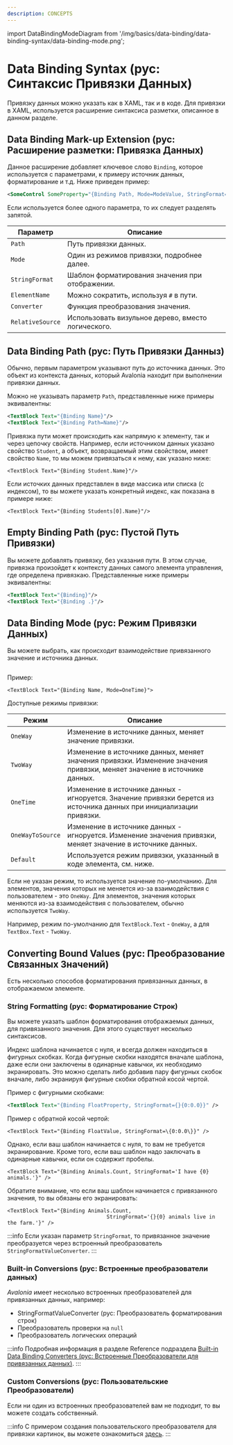 ```yaml
---
description: CONCEPTS
---
```


import DataBindingModeDiagram from '/img/basics/data-binding/data-binding-syntax/data-binding-mode.png';

# Data Binding Syntax (рус: Синтаксис Привязки Данных)

Привязку данных можно указать как в XAML, так и в коде. Для привязки в XAML, используется 
расширение синтаксиса разметки, описанное в данном разделе.

## Data Binding Mark-up Extension (рус: Расширение разметки: Привязка Данных)

Данное расширение добавляет ключевое слово `Binding`, которое используется с параметрами, к примеру источник данных, форматирование и т.д.
Ниже приведен пример:

```xml
<SomeControl SomeProperty="{Binding Path, Mode=ModeValue, StringFormat=Pattern>
```

Если используется более одного параметра, то их следует разделять запятой.


| Параметр         | Описание                                           |
|------------------|----------------------------------------------------|
| `Path`           | Путь привязки данных.                              |
| `Mode`           | Один из режимов привязки, подробнее далее.         |
| `StringFormat`   | Шаблон форматирования значения при отображении.    |
| `ElementName`    | Можно сократить, используя `#` в пути.             |
| `Converter`      | Функция преобразования значения.                   |
| `RelativeSource` | Использовать визульное дерево, вместо логического. |
 
## Data Binding Path (рус: Путь Привязки Данныз)

Обычно, первым параметром указывают путь до источника данных.
Это объект из контекста данных, который Avalonia находит при выполнении привязки данных.

Можно не указывать параметр `Path`, представленные ниже примеры эквивалентны:

```xml
<TextBlock Text="{Binding Name}"/>
<TextBlock Text="{Binding Path=Name}"/>
```

Привязка пути может происходить как напрямую к элементу, так и через цепочку свойств.
Например, если источником данных указано свойство `Student`, 
а объект, возвращаемый этим свойством, имеет свойство `Name`, то мы можем привязаться к нему, как указано ниже:

```markup
<TextBlock Text="{Binding Student.Name}"/>
```

Если источких данных представлен в виде массика или списка (с индексом), 
то вы можете указать конкретный индекс, как показана в примере ниже:

```markup
<TextBlock Text="{Binding Students[0].Name}"/>
```

## Empty Binding Path (рус: Пустой Путь Привязки)

Вы можете добавлять привязку, без указания пути. 
В этом случае, привязка произойдет к контексту данных самого элемента управления, где определена привязкаю.
Представленные ниже примеры эквивалентны:

```xml
<TextBlock Text="{Binding}"/>
<TextBlock Text="{Binding .}"/>
```

## Data Binding Mode (рус: Режим Привязки Данных)

Вы можете выбрать, как происходит взаимодействие привязанного значение и источника данных.

<img src={DataBindingModeDiagram} alt=''/>

Пример:

```markup
<TextBlock Text="{Binding Name, Mode=OneTime}">
```

Доступные режимы привязки:

| Режим            | Описание                                                                                                                 |
|------------------|--------------------------------------------------------------------------------------------------------------------------|
| `OneWay`         | Изменение в источнике данных, меняет значение привязки.                                                                  |
| `TwoWay`         | Изменение в источнике данных, меняет значения привязки. Изменение значения привязки, меняет значение в источнике данных. |
| `OneTime`        | Изменение в источнике данных - игноруется. Значение привязки берется из источника данных при инициализации привязки.     |
| `OneWayToSource` | Изменение в источнике данных - игноруется. Изменение значения привязки, меняет значение в источнике данных.              |
| `Default`        | Используется режим привязки, указанный в коде элемента, см. ниже.                                                        |

Если не указан режим, то используется значение по-умолчанию.
Для элементов, значения которых не меняется из-за взаимодействия с пользователем - это `OneWay`.
Для элементов, значения которых меняются из-за взаимодействия с пользователем, обычно используется `TwoWay`.

Например, режим по-умолчанию для `TextBlock.Text` - `OneWay`, а для `TextBox.Text` - `TwoWay`.

## Converting Bound Values (рус: Преобразование Связанных Значений)

Есть несколько способов форматирования привязанных данных, в отображаемом элементе.

### String Formatting (рус: Форматирование Строк)

Вы можете указать шаблон форматирования отображаемых данных, для привязанного значения.
Для этого существует несколько синтаксисов.

Индекс шаблона начинается с нуля, и всегда должен находиться в фигурных скобках.
Когда фигурные скобки находятся вначале шаблона, даже если они заключены в одинарные кавычки,
их необходимо экранировать. Это можно сделать либо добавив пару фигурных скобок вначале,
либо экранируя фигурные скобки обратной косой чертой.

Пример с фигурными скобками:

```xml
<TextBlock Text="{Binding FloatProperty, StringFormat={}{0:0.0}}" />
```

Пример с обратной косой чертой:

```markup
<TextBlock Text="{Binding FloatValue, StringFormat=\{0:0.0\}}" />
```

Однако, если ваш шаблон начинается с нуля, то вам не требуется экранирование.
Кроме того, если ваш шаблон надо заключать в одинарные кавычки, если он содержит пробелы.

```markup
<TextBlock Text="{Binding Animals.Count, StringFormat='I have {0} animals.'}" />
```

Обратите внимание, что если ваш шаблон начинается с привязанного значения, то вы обязаны его экранировать:

```markup
<TextBlock Text="{Binding Animals.Count, 
                                StringFormat='{}{0} animals live in the farm.'}" />
```

:::info
Если указан параметр `StringFormat`, то привязанное значение преобразуется через встроенный преобразователь `StringFormatValueConverter`.
:::

### Built-in Conversions (рус: Встроенные преобразователи данных)

_Avalonia_ имеет несколько встроенных преобразователей для привязанных данных, например:

* StringFormatValueConverter (рус: Преобразователь форматирования строк)
* Преобразователь проверки на `null`
* Преобразователь логических операций

:::info
Подробная информация в разделе Reference подраздела [Built-in Data Binding Converters (рус: Встроенные Преобразователи для привязанных данных)](../../../reference/built-in-data-binding-converters.md).
:::

### Custom Conversions (рус: Пользовательские Преобразователи)

Если ни один из встроенных преобразователей вам не подходит, то вы можете создать собственный.

:::info
С примером создания пользовательского преобразователя для привязки картинок, вы можете ознакомиться [здесь](../../../guides/data-binding/how-to-bind-image-files.md).
:::


